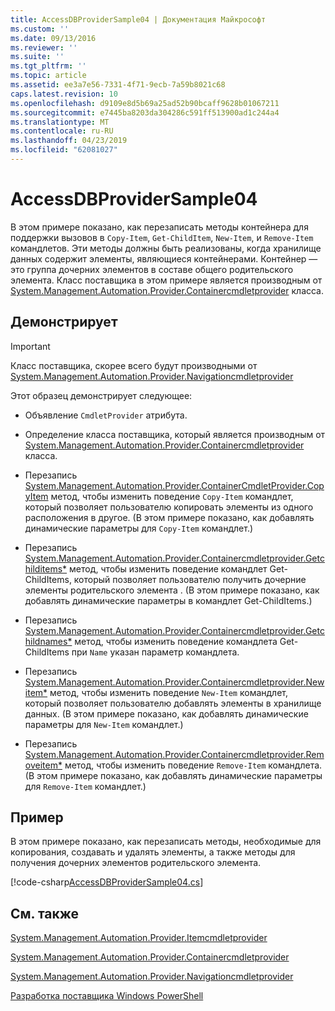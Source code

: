 ```yaml
---
title: AccessDBProviderSample04 | Документация Майкрософт
ms.custom: ''
ms.date: 09/13/2016
ms.reviewer: ''
ms.suite: ''
ms.tgt_pltfrm: ''
ms.topic: article
ms.assetid: ee3a7e56-7331-4f71-9ecb-7a59b8021c68
caps.latest.revision: 10
ms.openlocfilehash: d9109e8d5b69a25ad52b90bcaff9628b01067211
ms.sourcegitcommit: e7445ba8203da304286c591ff513900ad1c244a4
ms.translationtype: MT
ms.contentlocale: ru-RU
ms.lasthandoff: 04/23/2019
ms.locfileid: "62081027"
---
```

# <a name="accessdbprovidersample04"></a>AccessDBProviderSample04

В этом примере показано, как перезаписать методы контейнера для поддержки вызовов в `Copy-Item`, `Get-ChildItem`, `New-Item`, и `Remove-Item` командлетов. Эти методы должны быть реализованы, когда хранилище данных содержит элементы, являющиеся контейнерами. Контейнер — это группа дочерних элементов в составе общего родительского элемента. Класс поставщика в этом примере является производным от [System.Management.Automation.Provider.Containercmdletprovider](/dotnet/api/System.Management.Automation.Provider.ContainerCmdletProvider) класса.

## <a name="demonstrates"></a>Демонстрирует

> [!IMPORTANT]
> Класс поставщика, скорее всего будут производными от [System.Management.Automation.Provider.Navigationcmdletprovider](/dotnet/api/System.Management.Automation.Provider.NavigationCmdletProvider)

Этот образец демонстрирует следующее:

- Объявление `CmdletProvider` атрибута.

- Определение класса поставщика, который является производным от [System.Management.Automation.Provider.Containercmdletprovider](/dotnet/api/System.Management.Automation.Provider.ContainerCmdletProvider) класса.

- Перезапись [System.Management.Automation.Provider.ContainerCmdletProvider.CopyItem](/dotnet/api/System.Management.Automation.Provider.ContainerCmdletProvider.CopyItem) метод, чтобы изменить поведение `Copy-Item` командлет, который позволяет пользователю копировать элементы из одного расположения в другое. (В этом примере показано, как добавлять динамические параметры для `Copy-Item` командлет.)

- Перезапись [System.Management.Automation.Provider.Containercmdletprovider.Getchilditems*](/dotnet/api/System.Management.Automation.Provider.ContainerCmdletProvider.GetChildItems) метод, чтобы изменить поведение командлет Get-ChildItems, который позволяет пользователю получить дочерние элементы родительского элемента . (В этом примере показано, как добавлять динамические параметры в командлет Get-ChildItems.)

- Перезапись [System.Management.Automation.Provider.Containercmdletprovider.Getchildnames*](/dotnet/api/System.Management.Automation.Provider.ContainerCmdletProvider.GetChildNames) метод, чтобы изменить поведение командлета Get-ChildItems при `Name` указан параметр командлета.

- Перезапись [System.Management.Automation.Provider.Containercmdletprovider.Newitem*](/dotnet/api/System.Management.Automation.Provider.ContainerCmdletProvider.NewItem) метод, чтобы изменить поведение `New-Item` командлет, который позволяет пользователю добавлять элементы в хранилище данных. (В этом примере показано, как добавлять динамические параметры для `New-Item` командлет.)

- Перезапись [System.Management.Automation.Provider.Containercmdletprovider.Removeitem*](/dotnet/api/System.Management.Automation.Provider.ContainerCmdletProvider.RemoveItem) метод, чтобы изменить поведение `Remove-Item` командлета. (В этом примере показано, как добавлять динамические параметры для `Remove-Item` командлет.)

## <a name="example"></a>Пример

В этом примере показано, как перезаписать методы, необходимые для копирования, создавать и удалять элементы, а также методы для получения дочерних элементов родительского элемента.

[!code-csharp[AccessDBProviderSample04.cs](../../powershell-sdk-samples/SDK-2.0/csharp/AccessDBProviderSample06/AccessDBProviderSample06.cs#L11-L1635 "AccessDBProviderSample04.cs")]

## <a name="see-also"></a>См. также

[System.Management.Automation.Provider.Itemcmdletprovider](/dotnet/api/System.Management.Automation.Provider.ItemCmdletProvider)

[System.Management.Automation.Provider.Containercmdletprovider](/dotnet/api/System.Management.Automation.Provider.ContainerCmdletProvider)

[System.Management.Automation.Provider.Navigationcmdletprovider](/dotnet/api/System.Management.Automation.Provider.NavigationCmdletProvider)

[Разработка поставщика Windows PowerShell](./provider-types.md)